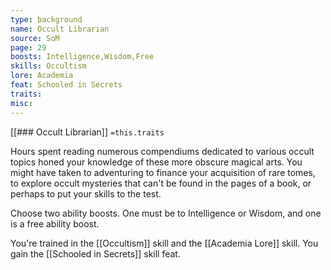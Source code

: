 ```yaml
---
type: background
name: Occult Librarian 
source: SoM
page: 29
boosts: Intelligence,Wisdom,Free
skills: Occultism
lore: Academia
feat: Schooled in Secrets
traits: 
misc: 
---
```


[[### Occult Librarian]]
`=this.traits`


Hours spent reading numerous compendiums dedicated to various occult topics honed your knowledge of these more obscure magical arts. You might have taken to adventuring to finance your acquisition of rare tomes, to explore occult mysteries that can't be found in the pages of a book, or perhaps to put your skills to the test.

Choose two ability boosts. One must be to Intelligence or Wisdom, and one is a free ability boost.

You're trained in the [[Occultism]] skill and the [[Academia Lore]] skill. You gain the [[Schooled in Secrets]] skill feat.


